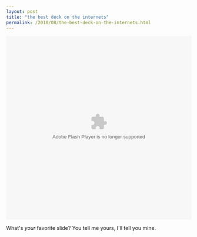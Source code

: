 ```yaml
---
layout: post
title: "the best deck on the internets"
permalink: /2010/08/the-best-deck-on-the-internets.html
---
```


<p>
<object data="http://d1.scribdassets.com/ScribdViewer.swf" height="500" id="doc_426921246065992" name="doc_426921246065992" rel="media:presentation" resource="http://d1.scribdassets.com/ScribdViewer.swf?document_id=35836865&amp;access_key=key-zjdsuxcmwk3fwt85bre&amp;page=1&amp;viewMode=slideshow" style="outline-style: none; outline-width: initial; outline-color: initial; width: 100%; height: 354px;" type="application/futuresplash" width="100%" xmlns:dc="http://purl.org/dc/terms/" xmlns:media="http://search.yahoo.com/searchmonkey/media/">
<param name="movie" value="http://d1.scribdassets.com/ScribdViewer.swf" />
<param name="wmode" value="opaque" />
<param name="bgcolor" value="#ffffff" />
<param name="allowFullScreen" value="true" />
<param name="allowScriptAccess" value="always" />
<param name="FlashVars" value="document_id=35836865&amp;access_key=key-zjdsuxcmwk3fwt85bre&amp;page=1&amp;viewMode=slideshow" /> <embed allowfullscreen="true" allowscriptaccess="always" bgcolor="#ffffff" height="500" id="doc_426921246065992" name="doc_426921246065992" src="https://d1.scribdassets.com/ScribdViewer.swf?document_id=35836865&amp;access_key=key-zjdsuxcmwk3fwt85bre&amp;page=1&amp;viewMode=slideshow" type="application/futuresplash" width="100%" wmode="opaque" />
</object>
</p>
<p>What&#39;s <em>your</em> favorite slide? You tell me yours, I&#39;ll tell you mine.</p>


